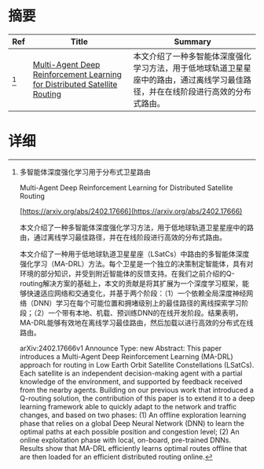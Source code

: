 # 摘要

| Ref | Title | Summary |
| --- | --- | --- |
| [^1] | [Multi-Agent Deep Reinforcement Learning for Distributed Satellite Routing](https://arxiv.org/abs/2402.17666) | 本文介绍了一种多智能体深度强化学习方法，用于低地球轨道卫星星座中的路由，通过离线学习最佳路径，并在在线阶段进行高效的分布式路由。 |

# 详细

[^1]: 多智能体深度强化学习用于分布式卫星路由

    Multi-Agent Deep Reinforcement Learning for Distributed Satellite Routing

    [https://arxiv.org/abs/2402.17666](https://arxiv.org/abs/2402.17666)

    本文介绍了一种多智能体深度强化学习方法，用于低地球轨道卫星星座中的路由，通过离线学习最佳路径，并在在线阶段进行高效的分布式路由。

    

    本文介绍了一种用于低地球轨道卫星星座（LSatCs）中路由的多智能体深度强化学习（MA-DRL）方法。每个卫星是一个独立的决策制定智能体，具有对环境的部分知识，并受到附近智能体的反馈支持。在我们之前介绍的Q-routing解决方案的基础上，本文的贡献是将其扩展为一个深度学习框架，能够快速适应网络和交通变化，并基于两个阶段：（1）一个依赖全局深度神经网络（DNN）学习在每个可能位置和拥堵级别上的最佳路径的离线探索学习阶段；（2）一个带有本地、机载、预训练DNN的在线开发阶段。结果表明，MA-DRL能够有效地在离线学习最佳路由，然后加载以进行高效的分布式在线路由。

    arXiv:2402.17666v1 Announce Type: new  Abstract: This paper introduces a Multi-Agent Deep Reinforcement Learning (MA-DRL) approach for routing in Low Earth Orbit Satellite Constellations (LSatCs). Each satellite is an independent decision-making agent with a partial knowledge of the environment, and supported by feedback received from the nearby agents. Building on our previous work that introduced a Q-routing solution, the contribution of this paper is to extend it to a deep learning framework able to quickly adapt to the network and traffic changes, and based on two phases: (1) An offline exploration learning phase that relies on a global Deep Neural Network (DNN) to learn the optimal paths at each possible position and congestion level; (2) An online exploitation phase with local, on-board, pre-trained DNNs. Results show that MA-DRL efficiently learns optimal routes offline that are then loaded for an efficient distributed routing online.
    

